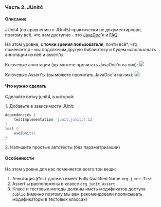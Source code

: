 ### Часть 2. JUnit4

#### Описание

JUnit4 (по сравнению с JUnit5) практически не документирован, поэтому всё, что нам доступно - это [JavaDoc](https://junit.org/junit4/javadoc/latest/index.html)'и и [FAQ](https://junit.org/junit4/faq.html).

На этом уровне, **с точки зрения пользователя**, почти всё*, что поменяется - мы подключим другую библиотеку и будем использовать аннотации из неё и assert'ы.

Ключевые аннотации (вы можете прочитать JavaDoc'и на них):
![](pic/junit4-annotations.png)

Ключевые Assert'ы (вы можете прочитать JavaDoc'и на них):
![](pic/junit4-asserts.png)


#### Что нужно сделать

Сделайте ветку junit4, в которой:

1\. Добавьте в зависимости JUnit:
```groovy
dependencies {
    testImplementation 'junit:junit:4.13'
}
test {
    useJUnit()
}
```

2\. Напишите простые автотесты (без параметризации)

#### Особенности

На этом уровне для нас поменяется всего три вещи:
1. Аннотация `@Test` должна имеет Fully Qualified Name `org.junit.Test`
2. Assert'ы расположены в классе `org.junit.Assert`
3. Класс и тестовые методы должны иметь модификатор доступа `public` (именно поэтому мы вам рекомендовали прописывать модификаторы в тестовых классах) 